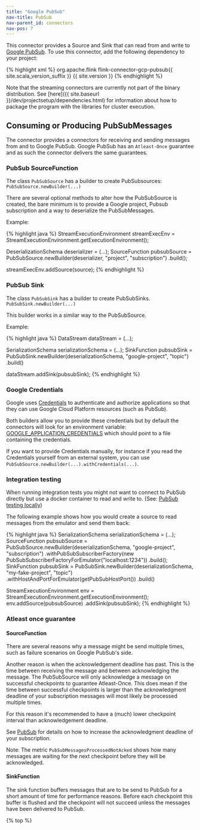 ```yaml
---
title: "Google PubSub"
nav-title: PubSub
nav-parent_id: connectors
nav-pos: 7
---
```

<!--
Licensed to the Apache Software Foundation (ASF) under one
or more contributor license agreements.  See the NOTICE file
distributed with this work for additional information
regarding copyright ownership.  The ASF licenses this file
to you under the Apache License, Version 2.0 (the
"License"); you may not use this file except in compliance
with the License.  You may obtain a copy of the License at

  http://www.apache.org/licenses/LICENSE-2.0

Unless required by applicable law or agreed to in writing,
software distributed under the License is distributed on an
"AS IS" BASIS, WITHOUT WARRANTIES OR CONDITIONS OF ANY
KIND, either express or implied.  See the License for the
specific language governing permissions and limitations
under the License.
-->

This connector provides a Source and Sink that can read from and write to
[Google PubSub](https://cloud.google.com/pubsub). To use this connector, add the
following dependency to your project:

{% highlight xml %}
<dependency>
  <groupId>org.apache.flink</groupId>
  <artifactId>flink-connector-gcp-pubsub{{ site.scala_version_suffix }}</artifactId>
  <version>{{ site.version }}</version>
</dependency>
{% endhighlight %}

Note that the streaming connectors are currently not part of the binary
distribution. See
[here]({{ site.baseurl }}/dev/projectsetup/dependencies.html)
for information about how to package the program with the libraries for
cluster execution.

## Consuming or Producing PubSubMessages

The connector provides a connectors for receiving and sending messages from and to Google PubSub.
Google PubSub has an `Atleast-Once` guarantee and as such the connector delivers the same guarantees.

### PubSub SourceFunction

The class `PubSubSource` has a builder to create PubSubsources: `PubSubSource.newBuilder(...)`

There are several optional methods to alter how the PubSubSource is created, the bare minimum is to provide a Google project, Pubsub subscription and a way to deserialize the PubSubMessages.

Example:

<div class="codetabs" markdown="1">
<div data-lang="java" markdown="1">
{% highlight java %}
StreamExecutionEnvironment streamExecEnv = StreamExecutionEnvironment.getExecutionEnvironment();

DeserializationSchema<SomeObject> deserializer = (...);
SourceFunction<SomeObject> pubsubSource = PubSubSource.newBuilder(deserializer, "project", "subscription")
                                                      .build();

streamExecEnv.addSource(source);
{% endhighlight %}
</div>
</div>

### PubSub Sink

The class `PubSubSink` has a builder to create PubSubSinks. `PubSubSink.newBuilder(...)`

This builder works in a similar way to the PubSubSource.

Example:

<div class="codetabs" markdown="1">
<div data-lang="java" markdown="1">
{% highlight java %}
DataStream<SomeObject> dataStream = (...);

SerializationSchema<SomeObject> serializationSchema = (...);
SinkFunction<SomeObject> pubsubSink = PubSubSink.newBuilder(deserializationSchema, "google-project", "topic")
                                                .build()

dataStream.addSink(pubsubSink);
{% endhighlight %}
</div>
</div>

### Google Credentials

Google uses [Credentials](https://cloud.google.com/docs/authentication/production) to authenticate and authorize applications so that they can use Google Cloud Platform resources (such as PubSub). 

Both builders allow you to provide these credentials but by default the connectors will look for an environment variable: [GOOGLE_APPLICATION_CREDENTIALS](https://cloud.google.com/docs/authentication/production#obtaining_and_providing_service_account_credentials_manually) which should point to a file containing the credentials.

If you want to provide Credentials manually, for instance if you read the Credentials yourself from an external system, you can use `PubSubSource.newBuilder(...).withCredentials(...)`.

### Integration testing

When running integration tests you might not want to connect to PubSub directly but use a docker container to read and write to. (See: [PubSub testing locally](https://cloud.google.com/pubsub/docs/emulator))

The following example shows how you would create a source to read messages from the emulator and send them back:
<div class="codetabs" markdown="1">
<div data-lang="java" markdown="1">
{% highlight java %}
SerializationSchema<SomeObject> serializationSchema = (...);
SourceFunction<SomeObject> pubsubSource = PubSubSource.newBuilder(deserializationSchema, "google-project", "subscription")
                                                      .withPubSubSubscriberFactory(new PubSubSubscriberFactoryForEmulator("localhost:1234"))
                                                      .build();
SinkFunction<SomeObject> pubsubSink = PubSubSink.newBuilder(deserializationSchema, "my-fake-project", "topic")
                                                .withHostAndPortForEmulator(getPubSubHostPort())
                                                .build()

StreamExecutionEnvironment env = StreamExecutionEnvironment.getExecutionEnvironment();
env.addSource(pubsubSource)
   .addSink(pubsubSink);
{% endhighlight %}
</div>
</div>

### Atleast once guarantee

#### SourceFunction

There are several reasons why a message might be send multiple times, such as failure scenarios on Google PubSub's side.

Another reason is when the acknowledgement deadline has past. This is the time between receiving the message and between acknowledging the message. The PubSubSource will only acknowledge a message on successful checkpoints to guarantee Atleast-Once. This does mean if the time between successful checkpoints is larger than the acknowledgment deadline of your subscription messages will most likely be processed multiple times.

For this reason it's recommended to have a (much) lower checkpoint interval than acknowledgement deadline.

See [PubSub](https://cloud.google.com/pubsub/docs/subscriber) for details on how to increase the acknowledgment deadline of your subscription.

Note: The metric `PubSubMessagesProcessedNotAcked` shows how many messages are waiting for the next checkpoint before they will be acknowledged.

#### SinkFunction

The sink function buffers messages that are to be send to PubSub for a short amount of time for performance reasons. Before each checkpoint this buffer is flushed and the checkpoint will not succeed unless the messages have been delivered to PubSub.

{% top %}
